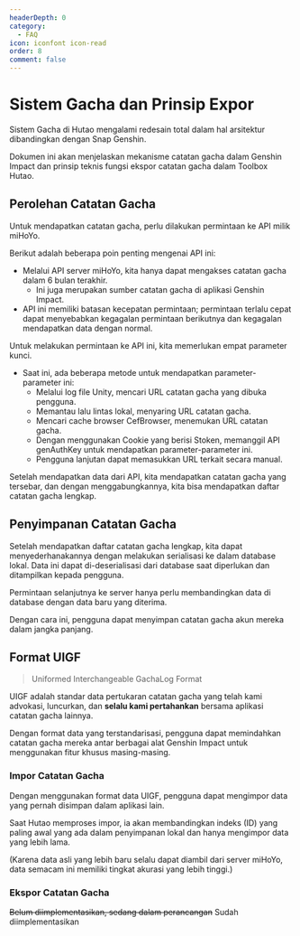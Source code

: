 ```yaml
---
headerDepth: 0
category:
  - FAQ
icon: iconfont icon-read
order: 8
comment: false
---
```


# Sistem Gacha dan Prinsip Expor

Sistem Gacha di Hutao mengalami redesain total dalam hal arsitektur dibandingkan dengan Snap Genshin.

Dokumen ini akan menjelaskan mekanisme catatan gacha dalam Genshin Impact dan prinsip teknis fungsi ekspor catatan gacha dalam Toolbox Hutao.

## Perolehan Catatan Gacha

Untuk mendapatkan catatan gacha, perlu dilakukan permintaan ke API milik miHoYo.

Berikut adalah beberapa poin penting mengenai API ini:

- Melalui API server miHoYo, kita hanya dapat mengakses catatan gacha dalam 6 bulan terakhir.
  - Ini juga merupakan sumber catatan gacha di aplikasi Genshin Impact.
- API ini memiliki batasan kecepatan permintaan; permintaan terlalu cepat dapat menyebabkan kegagalan permintaan berikutnya dan kegagalan mendapatkan data dengan normal.

Untuk melakukan permintaan ke API ini, kita memerlukan empat parameter kunci.

- Saat ini, ada beberapa metode untuk mendapatkan parameter-parameter ini:
  - Melalui log file Unity, mencari URL catatan gacha yang dibuka pengguna.
  - Memantau lalu lintas lokal, menyaring URL catatan gacha.
  - Mencari cache browser CefBrowser, menemukan URL catatan gacha.
  - Dengan menggunakan Cookie yang berisi Stoken, memanggil API genAuthKey untuk mendapatkan parameter-parameter ini.
  - Pengguna lanjutan dapat memasukkan URL terkait secara manual.

Setelah mendapatkan data dari API, kita mendapatkan catatan gacha yang tersebar, dan dengan menggabungkannya, kita bisa mendapatkan daftar catatan gacha lengkap.

## Penyimpanan Catatan Gacha

Setelah mendapatkan daftar catatan gacha lengkap, kita dapat menyederhanakannya dengan melakukan serialisasi ke dalam database lokal. Data ini dapat di-deserialisasi dari database saat diperlukan dan ditampilkan kepada pengguna.

Permintaan selanjutnya ke server hanya perlu membandingkan data di database dengan data baru yang diterima.

Dengan cara ini, pengguna dapat menyimpan catatan gacha akun mereka dalam jangka panjang.

## Format UIGF

> Uniformed Interchangeable GachaLog Format

UIGF adalah standar data pertukaran catatan gacha yang telah kami advokasi, luncurkan, dan **selalu kami pertahankan** bersama aplikasi catatan gacha lainnya.

Dengan format data yang terstandarisasi, pengguna dapat memindahkan catatan gacha mereka antar berbagai alat Genshin Impact untuk menggunakan fitur khusus masing-masing.

### Impor Catatan Gacha

Dengan menggunakan format data UIGF, pengguna dapat mengimpor data yang pernah disimpan dalam aplikasi lain.

Saat Hutao memproses impor, ia akan membandingkan indeks (ID) yang paling awal yang ada dalam penyimpanan lokal dan hanya mengimpor data yang lebih lama.

(Karena data asli yang lebih baru selalu dapat diambil dari server miHoYo, data semacam ini memiliki tingkat akurasi yang lebih tinggi.)

### Ekspor Catatan Gacha

~~Belum diimplementasikan, sedang dalam perancangan~~ Sudah diimplementasikan
